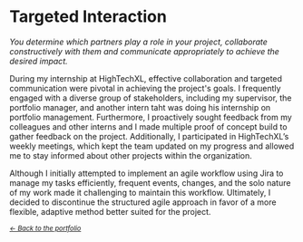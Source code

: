 # Targeted Interaction
*You determine which partners play a role in your project, collaborate constructively with them and communicate appropriately to achieve the desired impact.*

During my internship at HighTechXL, effective collaboration and targeted communication were pivotal in achieving the project's goals. I frequently engaged with a diverse group of stakeholders, including my supervisor, the portfolio manager, and another intern taht was doing his internship on portfolio management. Furthermore, I proactively sought feedback from my colleagues and other interns and I made multiple proof of concept build to gather feedback on the project. Additionally, I participated in HighTechXL’s weekly meetings, which kept the team updated on my progress and allowed me to stay informed about other projects within the organization.

Although I initially attempted to implement an agile workflow using Jira to manage my tasks efficiently, frequent events, changes, and the solo nature of my work made it challenging to maintain this workflow. Ultimately, I decided to discontinue the structured agile approach in favor of a more flexible, adaptive method better suited for the project.

<small><i><a href="https://github.com/BramVerkuijlen/Portfolio-S5-Internship"><- Back to the portfolio</a></i></small>
